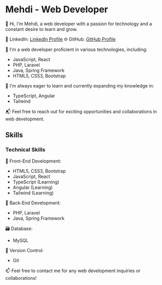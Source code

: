 # Mehdi - Web Developer

👋 Hi, I'm Mehdi, a web developer with a passion for technology and a constant desire to learn and grow.

💼 LinkedIn: [LinkedIn Profile](https://linkedin.com/in/mehdi-gamouh)
🌐 GitHub: [GitHub Profile](https://github.com/zelermehdi)


🚀 I'm a web developer proficient in various technologies, including:

- JavaScript, React
- PHP, Laravel
- Java, Spring Framework
- HTML5, CSS3, Bootstrap

🌱 I'm always eager to learn and currently expanding my knowledge in:

- TypeScript, Angular
- Tailwind 


📬 Feel free to reach out for exciting opportunities and collaborations in web development.

## Skills

### Technical Skills

🔧 Front-End Development:
  - HTML5, CSS3, Bootstrap
  - JavaScript, React
  - TypeScript (Learning)
  - Angular (Learning)
  - Tailwind (Learning)

🔨 Back-End Development:
  - PHP, Laravel
  - Java, Spring Framework

🗃️ Database:
  - MySQL

📝 Version Control:
  - Git

📫 Feel free to contact me for any web development inquiries or collaborations!


